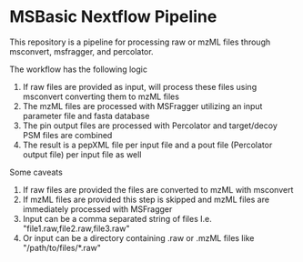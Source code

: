 # MSBasic Nextflow Pipeline

This repository is a pipeline for processing raw or mzML files through msconvert, msfragger, and percolator.

The workflow has the following logic
1. If raw files are provided as input, will process these files using msconvert converting them to mzML files
2. The mzML files are processed with MSFragger utilizing an input parameter file and fasta database
3. The pin output files are processed with Percolator and target/decoy PSM files are combined
4. The result is a pepXML file per input file and a pout file (Percolator output file) per input file as well

Some caveats
1. If raw files are provided the files are converted to mzML with msconvert
2. If mzML files are provided this step is skipped and mzML files are immediately processed with MSFragger
3. Input can be a comma separated string of files I.e. "file1.raw,file2.raw,file3.raw"
4. Or input can be a directory containing .raw or .mzML files like "/path/to/files/*.raw"
